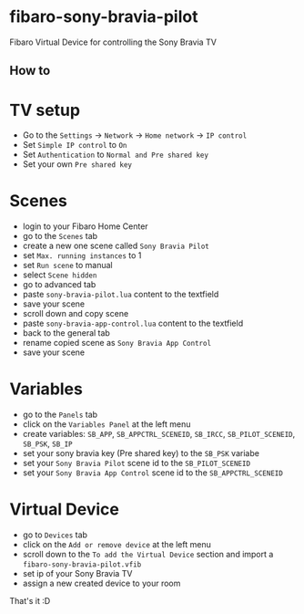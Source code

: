 # fibaro-sony-bravia-pilot
Fibaro Virtual Device for controlling the Sony Bravia TV

## How to

# TV setup
* Go to the `Settings` -> `Network` -> `Home network` -> `IP control`
* Set `Simple IP control` to `On`
* Set `Authentication` to `Normal and Pre shared key`
* Set your own `Pre shared key`

# Scenes
* login to your Fibaro Home Center
* go to the `Scenes` tab
* create a new one scene called `Sony Bravia Pilot`
* set `Max. running instances` to 1
* set `Run scene` to manual
* select `Scene hidden`
* go to advanced tab
* paste `sony-bravia-pilot.lua` content to the textfield
* save your scene
* scroll down and copy scene
* paste `sony-bravia-app-control.lua` content to the textfield
* back to the general tab
* rename copied scene as `Sony Bravia App Control`
* save your scene

# Variables
* go to the `Panels` tab
* click on the `Variables Panel` at the left menu
* create variables: `SB_APP`, `SB_APPCTRL_SCENEID`, `SB_IRCC`, `SB_PILOT_SCENEID`, `SB_PSK`, `SB_IP`
* set your sony bravia key (Pre shared key) to the `SB_PSK` variabe
* set your `Sony Bravia Pilot` scene id to the `SB_PILOT_SCENEID`
* set your `Sony Bravia App Control` scene id to the `SB_APPCTRL_SCENEID`

# Virtual Device
* go to `Devices` tab
* click on the `Add or remove device` at the left menu
* scroll down to the `To add the Virtual Device` section and import a `fibaro-sony-bravia-pilot.vfib`
* set ip of your Sony Bravia TV
* assign a new created device to your room

That's it :D
